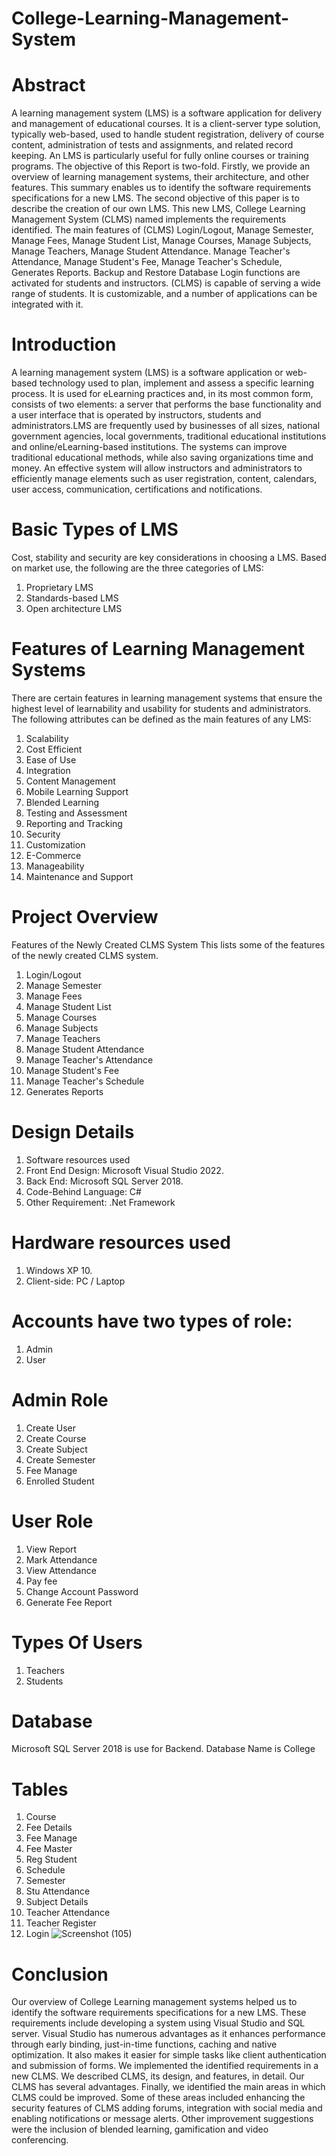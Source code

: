 # College-Learning-Management-System
# Abstract
A learning management system (LMS) is a software application for delivery and management of educational courses. It is a client-server type solution, typically web-based, used to handle student registration, delivery of course content, administration of tests and assignments, and related record keeping. An LMS is particularly useful for fully online courses or training programs. The objective of this Report is two-fold. Firstly, we provide an overview of learning management systems, their architecture, and other features. This summary enables us to identify the software requirements specifications for a new LMS. The second objective of this paper is to describe the creation of our own LMS. This new LMS, College Learning Management System (CLMS) named implements the requirements identified. The main features of (CLMS) Login/Logout, Manage Semester, Manage Fees, Manage Student List, Manage Courses, Manage Subjects, Manage Teachers, Manage Student Attendance. Manage Teacher's Attendance, Manage Student's Fee, Manage Teacher's Schedule, Generates Reports. Backup and Restore Database Login functions are activated for students and instructors.  (CLMS) is capable of serving a wide range of students.  It is customizable, and a number of applications can be integrated with it.
# Introduction
A learning management system (LMS) is a software application or web-based technology used to plan, implement and assess a specific learning process. It is used for eLearning practices and, in its most common form, consists of two elements: a server that performs the base functionality and a user interface that is operated by instructors, students and administrators.LMS are frequently used by businesses of all sizes, national government agencies, local governments, traditional educational institutions and online/eLearning-based institutions. The systems can improve traditional educational methods, while also saving organizations time and money. An effective system will allow instructors and administrators to efficiently manage elements such as user registration, content, calendars, user access, communication, certifications and notifications.
# Basic Types of LMS
Cost, stability and security are key considerations in choosing a LMS. Based on market use, the following are the three categories of LMS:
1. Proprietary LMS
2. Standards-based LMS
3. Open architecture LMS
# Features of Learning Management Systems
There are certain features in learning management systems that ensure the highest level of learnability and usability for students and administrators. The following attributes can be defined as the main features of any LMS: 
1.  Scalability
2.  Cost Efficient 
3. 	Ease of Use
4. 	Integration
5. 	Content Management 
6. 	Mobile Learning Support 
7. 	Blended Learning 
8. 	Testing and Assessment
9. 	Reporting and Tracking 
10. Security 
11. Customization 
12. E-Commerce 
13. Manageability
14. Maintenance and Support 
# Project Overview  
Features of the Newly Created CLMS System This lists some of the features of the newly created CLMS system. 
1.	Login/Logout
2.	Manage Semester
3.	Manage Fees
4.	Manage Student List
5.	Manage Courses
6.	Manage Subjects
7.	Manage Teachers
8.	Manage Student Attendance
9.	Manage Teacher's Attendance
10.	Manage Student's Fee
11.	Manage Teacher's Schedule
12.	Generates Reports
# Design Details 
1. Software resources used
2. Front End Design: Microsoft Visual Studio 2022.
3. Back End: Microsoft SQL Server 2018.
4. Code-Behind Language: C#
5. Other Requirement:  .Net Framework 
# Hardware resources used
1. Windows XP 10.
2. Client-side: PC / Laptop 
# Accounts have two types of role:
1. Admin
2. User 
# Admin Role 
1. Create User 
2. Create Course 
3. Create Subject 
4. Create Semester 
5. Fee Manage 
6. Enrolled Student
# User Role 
1. View Report 
2. Mark Attendance 
3. View Attendance 
4. Pay fee 
5. Change Account Password
6. Generate Fee Report 
# Types Of Users 
1. Teachers
2. Students 
# Database 
Microsoft SQL Server 2018 is use for Backend.
Database Name is College 
# Tables
1. Course
2. Fee Details
3. Fee Manage
4. Fee Master
5. Reg Student
6. Schedule
7. Semester
8. Stu Attendance
9. Subject Details
10. Teacher Attendance
11. Teacher Register
12. Login
![Screenshot (105)](https://user-images.githubusercontent.com/94278051/175057800-5fbd21d9-505a-474f-a758-4264b19a0f1d.png)
# Conclusion
Our overview of  College Learning management systems helped us to identify the software requirements specifications for a new LMS. These requirements include developing a system using Visual Studio and SQL server. Visual Studio has numerous advantages as it enhances performance through early binding, just-in-time functions, caching and native optimization. It also makes it easier for simple tasks like client authentication and submission of forms. We implemented the identified requirements in a new CLMS. We described CLMS, its design, and features, in detail. Our CLMS has several advantages. Finally, we identified the main areas in which CLMS could be improved. Some of these areas included enhancing the security features of CLMS adding forums, integration with social media and enabling notifications or message alerts. Other improvement suggestions were the inclusion of blended learning, gamification and video conferencing. 

 


